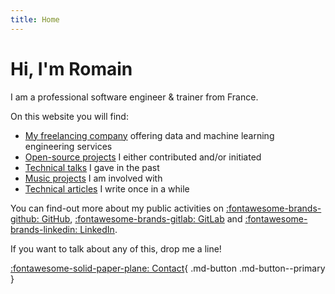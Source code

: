 ```yaml
---
title: Home
---
```


# Hi, I'm Romain

I am a professional software engineer & trainer from France.

On this website you will find:

- [My freelancing company](/company/) offering data and machine learning engineering services
- [Open-source projects](/projects/) I either contributed and/or initiated
- [Technical talks](/talks/) I gave in the past
- [Music projects](/music/) I am involved with
- [Technical articles](/articles/) I write once in a while

You can find-out more about my public activities on
[:fontawesome-brands-github: GitHub](https://github.com/rclement "GitHub"),
[:fontawesome-brands-gitlab: GitLab](https://gitlab.com/rclement "GitLab") and
[:fontawesome-brands-linkedin: LinkedIn](https://www.linkedin.com/in/romainclement "LinkedIn").

If you want to talk about any of this, drop me a line!

[:fontawesome-solid-paper-plane: Contact](/contact/){ .md-button .md-button--primary }
